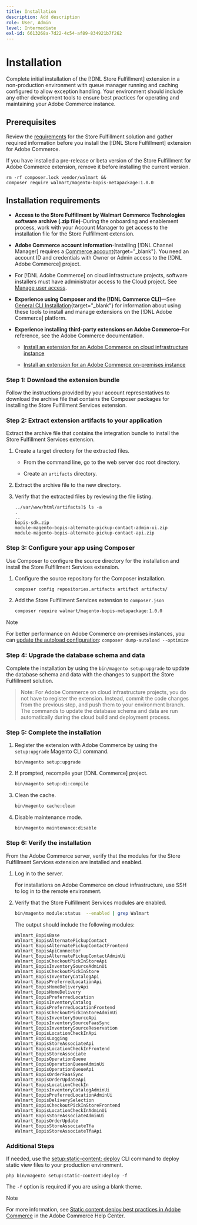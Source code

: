 ```yaml
---
title: Installation
description: Add description
role: User, Admin
level: Intermediate
exl-id: 6613268a-7d22-4c54-af89-834921b7f262
---
```

# Installation

Complete initial installation of the [!DNL Store Fulfillment] extension in a non-production environment with queue manager running and caching configured to allow exception handling. Your environment should include any other development tools to ensure best practices for operating and maintaining your Adobe Commerce instance. 

## Prerequisites

Review the [requirements](solution-requirements.md) for the Store Fulfillment solution and gather required information before you install the [!DNL Store Fulfillment] extension for Adobe Commerce.

If you have installed a pre-release or beta version of the Store Fulfillment for Adobe Commerce extension, remove it before installing the current version. 

```terminal
rm -rf composer.lock vendor/walmart &&
composer require walmart/magento-bopis-metapackage:1.0.0
```

## Installation requirements

- **Access to the Store Fulfillment by Walmart Commerce Technologies software archive (.zip file)**–During the onboarding and enablement process, work with your Account Manager to get access to the installation file for the Store Fulfillment extension.

- **Adobe Commerce account information**-Installing [!DNL Channel Manager] requires a [Commerce account](https://docs.magento.com/user-guide/magento/magento-account.html){target="_blank"}. You need an account ID and credentials with Owner or Admin access to the [!DNL Adobe Commerce] project.

- For [!DNL Adobe Commerce] on cloud infrastructure projects, software installers must have administrator access to the Cloud project. See [Manage user access](https://devdocs.magento.com/cloud/project/user-admin.html).

- **Experience using Composer and the [!DNL Commerce CLI]**—See [General CLI Installation](https://devdocs.magento.com/extensions/install/){target="_blank"} for information about using these tools to install and manage extensions on the [!DNL Adobe Commerce] platform.

- **Experience installing third-party extensions on Adobe Commerce**–For reference, see the Adobe Commerce documentation.  
  
  - [Install an extension for an Adobe Commerce on cloud infrastructure instance](https://devdocs.magento.com/cloud/howtos/install-components.html#install-an-extension)
  
  - [Install an extension for an Adobe Commerce on-premises instance](https://devdocs.magento.com/extensions/install/)

### Step 1: Download the extension bundle

Follow the instructions provided by your account representatives to download the archive file that contains the Composer packages for installing the Store Fulfillment Services extension.

### Step 2: Extract extension artifacts to your application

Extract the archive file that contains the integration bundle to install the Store Fulfillment Services extension.

1. Create a target directory for the extracted files.

   - From the command line, go to the web server doc root directory.

   - Create an `artifacts` directory.

1. Extract the archive file to the new directory. 

1. Verify that the extracted files by reviewing the file listing.

   ```
   ../var/www/html/artifacts]$ ls -a
   .
   ..
   bopis-sdk.zip
   module-magento-bopis-alternate-pickup-contact-admin-ui.zip
   module-magento-bopis-alternate-pickup-contact-api.zip
   ```

### Step 3: Configure your app using Composer

Use Composer to configure the source directory for the installation and install the Store Fulfillment Services extension. 

1. Configure the source repository for the Composer installation.

   ```bash
   composer config repositories.artifacts artifact artifacts/
   ```

1. Add the Store Fulfillment Services extension to `composer.json`

   ```bash
   composer require walmart/magento-bopis-metapackage:1.0.0
   ```

>[!NOTE]
>
>For better performance on Adobe Commerce on-premises instances, you can [update the autoload configuration](https://experienceleague.adobe.com/docs/commerce-operations/performance-best-practices/deployment-flow.html#update-the-autoloader): `composer dump-autoload --optimize`

### Step 4: Upgrade the database schema and data

Complete the installation by using the `bin/magento setup:upgrade` to update the database schema and data with the changes to support the Store Fulfillment solution.

>Note:
>For Adobe Commerce on cloud infrastructure projects, you do not have to register the extension. Instead, commit the code changes from the previous step, and push them to your environment branch. The commands to update the database schema and data are run automatically during the cloud build and deployment process.

### Step 5: Complete the installation

1. Register the extension with Adobe Commerce by using the `setup:upgrade` Magento CLI command.

   ```terminal
   bin/magento setup:upgrade
   ```

1. If prompted, recompile your [!DNL Commerce] project.

   ```bash
   bin/magento setup:di:compile
   ```

1. Clean the cache.

   ```bash
   bin/magento cache:clean
   ```

1. Disable maintenance mode.

   ```bash
   bin/magento maintenance:disable
   ```

### Step 6: Verify the installation

From the Adobe Commerce server, verify that the modules for the Store Fulfillment Services extension are installed and enabled.

1. Log in to the server.

   For installations on Adobe Commerce on cloud infrastructure, use SSH to log in to the remote environment.

1. Verify that the Store Fulfillment Services modules are enabled.

   ```bash
   bin/magento module:status  --enabled | grep Walmart
   ```

   The output should include the following modules:

   ```
   Walmart_BopisBase
   Walmart_BopisAlternatePickupContact
   Walmart_BopisAlternatePickupContactFrontend
   Walmart_BopisApiConnector
   Walmart_BopisAlternatePickupContactAdminUi
   Walmart_BopisCheckoutPickInStoreApi
   Walmart_BopisInventorySourceAdminUi
   Walmart_BopisCheckoutPickInStore
   Walmart_BopisInventoryCatalogApi
   Walmart_BopisPreferredLocationApi
   Walmart_BopisHomeDeliveryApi
   Walmart_BopisHomeDelivery
   Walmart_BopisPreferredLocation
   Walmart_BopisInventoryCatalog
   Walmart_BopisPreferredLocationFrontend
   Walmart_BopisCheckoutPickInStoreAdminUi
   Walmart_BopisInventorySourceApi
   Walmart_BopisInventorySourceFaasSync
   Walmart_BopisInventorySourceReservation
   Walmart_BopisLocationCheckInApi
   Walmart_BopisLogging
   Walmart_BopisStoreAssociateApi
   Walmart_BopisLocationCheckInFrontend
   Walmart_BopisStoreAssociate
   Walmart_BopisOperationQueue
   Walmart_BopisOperationQueueAdminUi
   Walmart_BopisOperationQueueApi
   Walmart_BopisOrderFaasSync
   Walmart_BopisOrderUpdateApi
   Walmart_BopisLocationCheckIn
   Walmart_BopisInventoryCatalogAdminUi
   Walmart_BopisPreferredLocationAdminUi
   Walmart_BopisDeliverySelection
   Walmart_BopisCheckoutPickInStoreFrontend
   Walmart_BopisLocationCheckInAdminUi
   Walmart_BopisStoreAssociateAdminUi
   Walmart_BopisOrderUpdate
   Walmart_BopisStoreAssociateTfa
   Walmart_BopisStoreAssociateTfaApi
   ```

### Additional Steps

If needed, use the [setup:static-content: deploy](https://devdocs.magento.com/guides/v2.4/reference/cli/magento-commerce.html#setupstatic-contentdeploy) CLI command to deploy static view files to your production environment.

```terminal
php bin/magento setup:static-content:deploy -f
```

The `-f` option is required if you are using a blank theme.

>[!NOTE]
>
>For more information, see [Static content deploy best practices in Adobe Commerce](https://support.magento.com/hc/en-us/articles/360031624091) in the Adobe Commerce Help Center. 

